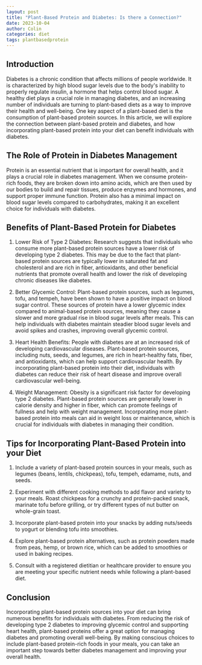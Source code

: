 ```yaml
---
layout: post
title: "Plant-Based Protein and Diabetes: Is there a Connection?"
date: 2023-10-04
author: Colin
categories: diet
tags: plantbasedprotein
---
```


## Introduction

Diabetes is a chronic condition that affects millions of people worldwide. It is characterized by high blood sugar levels due to the body's inability to properly regulate insulin, a hormone that helps control blood sugar. A healthy diet plays a crucial role in managing diabetes, and an increasing number of individuals are turning to plant-based diets as a way to improve their health and well-being. One key aspect of a plant-based diet is the consumption of plant-based protein sources. In this article, we will explore the connection between plant-based protein and diabetes, and how incorporating plant-based protein into your diet can benefit individuals with diabetes.

## The Role of Protein in Diabetes Management

Protein is an essential nutrient that is important for overall health, and it plays a crucial role in diabetes management. When we consume protein-rich foods, they are broken down into amino acids, which are then used by our bodies to build and repair tissues, produce enzymes and hormones, and support proper immune function. Protein also has a minimal impact on blood sugar levels compared to carbohydrates, making it an excellent choice for individuals with diabetes.

## Benefits of Plant-Based Protein for Diabetes

1. Lower Risk of Type 2 Diabetes: Research suggests that individuals who consume more plant-based protein sources have a lower risk of developing type 2 diabetes. This may be due to the fact that plant-based protein sources are typically lower in saturated fat and cholesterol and are rich in fiber, antioxidants, and other beneficial nutrients that promote overall health and lower the risk of developing chronic diseases like diabetes.

2. Better Glycemic Control: Plant-based protein sources, such as legumes, tofu, and tempeh, have been shown to have a positive impact on blood sugar control. These sources of protein have a lower glycemic index compared to animal-based protein sources, meaning they cause a slower and more gradual rise in blood sugar levels after meals. This can help individuals with diabetes maintain steadier blood sugar levels and avoid spikes and crashes, improving overall glycemic control.

3. Heart Health Benefits: People with diabetes are at an increased risk of developing cardiovascular diseases. Plant-based protein sources, including nuts, seeds, and legumes, are rich in heart-healthy fats, fiber, and antioxidants, which can help support cardiovascular health. By incorporating plant-based protein into their diet, individuals with diabetes can reduce their risk of heart disease and improve overall cardiovascular well-being.

4. Weight Management: Obesity is a significant risk factor for developing type 2 diabetes. Plant-based protein sources are generally lower in calorie density and higher in fiber, which can promote feelings of fullness and help with weight management. Incorporating more plant-based protein into meals can aid in weight loss or maintenance, which is crucial for individuals with diabetes in managing their condition.

## Tips for Incorporating Plant-Based Protein into your Diet

1. Include a variety of plant-based protein sources in your meals, such as legumes (beans, lentils, chickpeas), tofu, tempeh, edamame, nuts, and seeds.

2. Experiment with different cooking methods to add flavor and variety to your meals. Roast chickpeas for a crunchy and protein-packed snack, marinate tofu before grilling, or try different types of nut butter on whole-grain toast.

3. Incorporate plant-based protein into your snacks by adding nuts/seeds to yogurt or blending tofu into smoothies.

4. Explore plant-based protein alternatives, such as protein powders made from peas, hemp, or brown rice, which can be added to smoothies or used in baking recipes.

5. Consult with a registered dietitian or healthcare provider to ensure you are meeting your specific nutrient needs while following a plant-based diet.

## Conclusion

Incorporating plant-based protein sources into your diet can bring numerous benefits for individuals with diabetes. From reducing the risk of developing type 2 diabetes to improving glycemic control and supporting heart health, plant-based proteins offer a great option for managing diabetes and promoting overall well-being. By making conscious choices to include plant-based protein-rich foods in your meals, you can take an important step towards better diabetes management and improving your overall health.